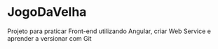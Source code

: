 # JogoDaVelha

Projeto para praticar Front-end utilizando Angular, criar Web Service e aprender a versionar com Git

